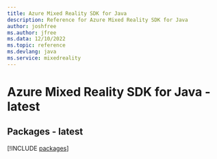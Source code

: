 ```yaml
---
title: Azure Mixed Reality SDK for Java
description: Reference for Azure Mixed Reality SDK for Java
author: joshfree
ms.author: jfree
ms.data: 12/10/2022
ms.topic: reference
ms.devlang: java
ms.service: mixedreality
---
```

# Azure Mixed Reality SDK for Java - latest
## Packages - latest
[!INCLUDE [packages](mixed-reality-index.md)]